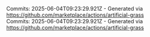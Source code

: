 Commits: 2025-06-04T09:23:29.921Z - Generated via https://github.com/marketplace/actions/artificial-grass
<br>
Commits: 2025-06-04T09:23:29.921Z - Generated via https://github.com/marketplace/actions/artificial-grass
<br>
